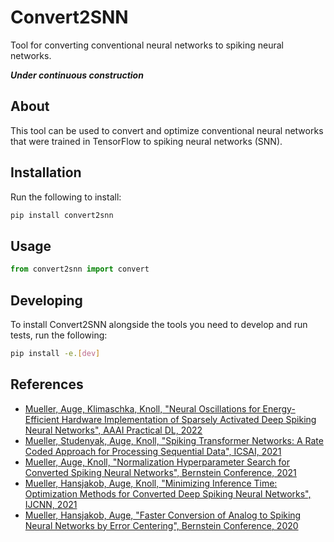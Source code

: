 # Convert2SNN
Tool for converting conventional neural networks to spiking neural networks.

***Under continuous construction***

## About
This tool can be used to convert and optimize conventional neural networks that were trained in TensorFlow to spiking neural networks (SNN).

## Installation
Run the following to install:
```bash
pip install convert2snn
```

## Usage
```python
from convert2snn import convert
```

## Developing
To install Convert2SNN alongside the tools you need to develop and run tests, run the following:
```bash
pip install -e.[dev]
```

## References
- [Mueller, Auge, Klimaschka, Knoll, "Neural Oscillations for Energy-Efficient Hardware Implementation of Sparsely Activated Deep Spiking Neural Networks", AAAI Practical DL, 2022](https://scholar.google.de/citations?view_op=view_citation&hl=de&user=xVfcQwsAAAAJ&authuser=1&citation_for_view=xVfcQwsAAAAJ:Tyk-4Ss8FVUC)
- [Mueller, Studenyak, Auge, Knoll, "Spiking Transformer Networks: A Rate Coded Approach for Processing Sequential Data", ICSAI, 2021](https://mediatum.ub.tum.de/1633751)
- [Mueller, Auge, Knoll, "Normalization Hyperparameter Search for Converted Spiking Neural Networks", Bernstein Conference, 2021](https://abstracts.g-node.org/conference/BC21/abstracts#/uuid/30534c50-fe09-4842-9ee6-f0127c52ce73)
- [Mueller, Hansjakob, Auge, Knoll, "Minimizing Inference Time: Optimization Methods for Converted Deep Spiking Neural Networks", IJCNN, 2021](https://ieeexplore.ieee.org/abstract/document/9533874)
- [Mueller, Hansjakob, Auge, "Faster Conversion of Analog to Spiking Neural Networks by Error Centering", Bernstein Conference, 2020](https://abstracts.g-node.org/abstracts/c4ee2b6a-340f-4955-9629-63f67ec63584)
